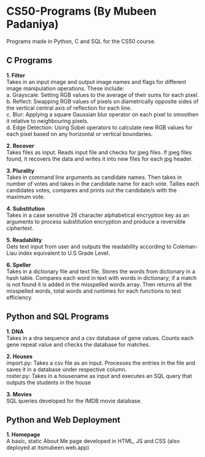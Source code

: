 # CS50-Programs (By Mubeen Padaniya)
Programs made in Python, C and SQL for the CS50 course.

## C Programs

**1. Filter** </br>
Takes in an input image and output image names and flags for different image manipulation operations. These include: </br>
a. Grayscale: Setting RGB values to the average of their sums for each pixel. </br>
b. Reflect: Swapping RGB values of pixels on diametrically opposite sides of the vertical central axis of reflection for each line. </br>
c. Blur: Applying a square Gaussian blur operator on each pixel to smoothen it relative to neighbouring pixels. </br>
d. Edge Detection: Using Sobel operators to calculate new RGB values for each pixel based on any horizontal or vertical boundaries. </br>

**2. Recover** </br>
Takes files as input. Reads input file and checks for jpeg files. If jpeg files found, it recovers the data and writes it into new files for each jpg header. </br>

**3. Plurality** </br>
Takes in command line arguments as candidate names. Then takes in number of votes and takes in the candidate name for each vote. Tallies each candidates votes, compares and prints out the candidate/s with the maximum vote.

**4. Substitution** </br>
Takes in a case sensitive 26 character alphabetical encryption key as an arguments to process substitution encryption and produce a reversible ciphertext.

**5. Readability** </br>
Gets text input from user and outputs the readability according to Coleman-Liau index equivalent to U.S Grade Level.

**6. Speller** </br>
Takes in a dictionary file and text file. Stores the words from dictionary in a hash table. Compares each word in text with words in dictionary; if a match is not found it is added in the misspelled words array. Then returns all the misspelled words, total words and runtimes for each functions to test efficiency.

## Python and SQL Programs

**1. DNA** </br>
Takes in a dna sequence and a csv database of gene values. Counts each gene repeat value and checks the database for matches.

**2. Houses** </br>
import.py: Takes a csv file as an input. Processes the entries in the file and saves it in a database under respective column. </br>
roster.py: Takes in a housename as input and executes an SQL query that outputs the students in the house

**3. Movies** </br>
SQL queries developed for the IMDB movie database.

## Python and Web Deployment

**1. Homepage** </br>
A basic, static About Me page developed in HTML, JS and CSS (also deployed at itsmubeen.web.app)
